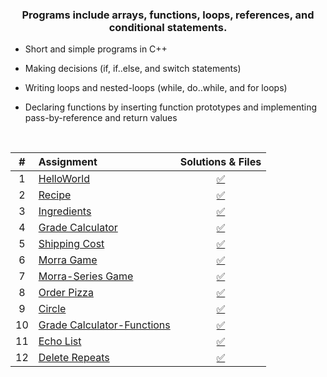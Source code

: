 ### <p align="center"> Programs include arrays, functions, loops, references, and conditional statements. </p>

* Short and simple programs in C++

* Making decisions (if, if..else, and switch statements) 

* Writing loops and nested-loops (while, do..while, and for loops)

* Declaring functions by inserting function prototypes and implementing pass-by-reference and return values   

<br>

| # | Assignment | Solutions & Files |
|:---:|:---|:---:|
| 1 | [HelloWorld](assignments/01-helloworld/docs/FA_A1_HelloWorld.pdf) | [:white_check_mark:](./assignments/01-helloworld) | 
| 2 | [Recipe](assignments/02-recipe/docs/FA_A2_Recipe.pdf) | [:white_check_mark:](./assignments/02-recipe) |  
| 3 | [Ingredients](assignments/03-ingredients/docs/FA_A3_Ingredient.pdf) | [:white_check_mark:](./assignments/03-ingredients) |  
| 4 | [Grade Calculator](assignments/04-gradeCalc/docs/FA_A4_gradeCalc.pdf) | [:white_check_mark:](./assignments/04-gradeCalc) |  
| 5 | [Shipping Cost](assignments/05-shippingCost/docs/FA_A5_shipping_Cost.pdf) | [:white_check_mark:](./assignments/05-shippingCost) |  
| 6 | [Morra Game](assignments/06-morra/docs/FA_A6_Morra.pdf) |  [:white_check_mark:](./assignments/06-morra) |
| 7 | [Morra-Series Game](assignments/07-morraSeries/docs/FA_A7_MorraSerries.pdf) | [:white_check_mark:](./assignments/07-morraSeries) | 
| 8 | [Order Pizza](assignments/08-pizza/docs/FA_A8_Pizza.pdf) | [:white_check_mark:](./assignments/08-pizza) |  
| 9 | [Circle](assignments/09-circleArea/docs/FA_A9CircleArea.pdf) | [:white_check_mark:](./assignments/09-circleArea) |  
| 10 | [Grade Calculator-Functions](assignments/10-gradeCalc2/) | [:white_check_mark:](./assignments/10-gradeCalc2) |  
| 11 | [Echo List](assignments/11-echoList/) | [:white_check_mark:](./assignments/11-echoList) |  
| 12 | [Delete Repeats](assignments/12-deleteRepeats/docs/FA_A12_DeleteRepeats.pdf) | [:white_check_mark:](./assignments/12-deleteRepeats) |   
